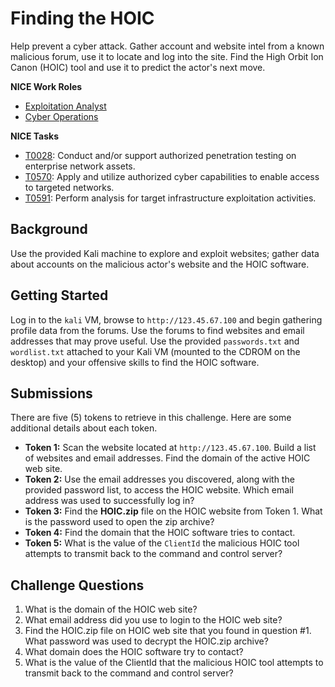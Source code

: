# Finding the HOIC

Help prevent a cyber attack. Gather account and website intel from a known malicious forum, use it to locate and log into the site. Find the High Orbit Ion Canon (HOIC) tool and use it to predict the actor's next move.

**NICE Work Roles**

- [Exploitation Analyst](https://niccs.cisa.gov/workforce-development/nice-framework/)
- [Cyber Operations](https://niccs.cisa.gov/workforce-development/nice-framework/)

**NICE Tasks**
- [T0028](https://niccs.cisa.gov/workforce-development/nice-framework/): Conduct and/or support authorized penetration testing on enterprise network assets.
- [T0570](https://niccs.cisa.gov/workforce-development/nice-framework/): Apply and utilize authorized cyber capabilities to enable access to targeted networks.
- [T0591](https://niccs.cisa.gov/workforce-development/nice-framework/): Perform analysis for target infrastructure exploitation activities.

## Background

Use the provided Kali machine to explore and exploit websites; gather data about accounts on the malicious actor's website and the HOIC software.

## Getting Started

Log in to the `kali` VM, browse to `http://123.45.67.100` and begin gathering profile data from the forums. Use the forums to find websites and email addresses that may prove useful. Use the provided `passwords.txt` and `wordlist.txt` attached to your Kali VM (mounted to the CDROM on the desktop) and your offensive skills to find the HOIC software.

## Submissions

There are five (5) tokens to retrieve in this challenge. Here are some additional details about each token.

- **Token 1:** Scan the website located at `http://123.45.67.100`. Build a list of websites and email addresses. Find the domain of the active HOIC web site.
- **Token  2:** Use the email addresses you discovered, along with the provided password list, to access the HOIC website. Which email address was used to successfully log in?
- **Token 3:** Find the **HOIC.zip** file on the HOIC website from Token 1. What is the password used to open the zip archive?
- **Token 4:** Find the domain that the HOIC software tries to contact.
- **Token 5:** What is the value of the `ClientId` the malicious HOIC tool attempts to transmit back to the command and control server?

## Challenge Questions

1. What is the domain of the HOIC web site?
2. What email address did you use to login to the HOIC web site?
3. Find the HOIC.zip file on HOIC web site that you found in question #1. What password was used to decrypt the HOIC.zip archive?
4. What domain does the HOIC software try to contact?
5. What is the value of the ClientId that the malicious HOIC tool attempts to transmit back to the command and control server?
